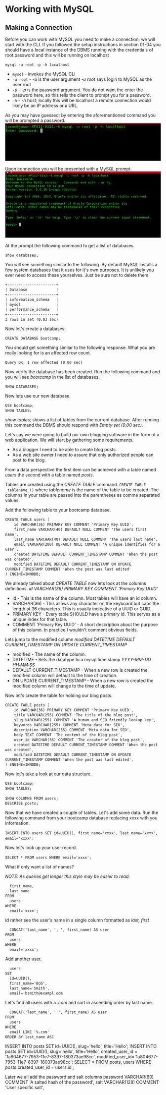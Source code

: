 # Working with MySQL


## Making a Connection

Before you can work with MySQL you need to make a connection; we will start with the CLI. If you followed the setup instructions in section 01-04 you should have a local instance of the DBMS running with the credentials of root:password and this will be running on localhost

````
mysql -u root -p -h localhost
````
* ````mysql```` - invokes the MySQL CLI
* ````-u root```` - _-u_ is the user argument _-u root_ says login to MySQL as the user root
* ````-p```` - _-p_ is the password argument. You do not want the enter the password here, so this tells the client to prompt you for a password.
* ````-h```` - _-h_ host; locally this will be localhost a remote connection would likely be an IP address or a URL.

As you may have guessed; by entering the aforementioned command you will be prompted a password.
![Connecting](/img/mysql/connect.png)

Upon connection you will be presented with a MySQL prompt.
![Connected](/img/mysql/connected.png)

At the prompt the following command to get a list of databases.
````
show databases;
````

You will see something similar to the following. By default MySQL installs a few system databases that it uses for it's own purposes. It is unlikely you ever need to access these yourselves. Just be sure not to delete them.
````
+----------------------+
| Database             |
+----------------------+
| information_schema   |
| mysql                |
| performance_schema   |
+----------------------+
3 rows in set (0.03 sec)
````

Now let's create a databases.
````
CREATE DATABASE bootcamp;
````

You should get something similar to the following response. What you are really looking for is an affected row count.
````
Query OK, 1 row affected (0.00 sec)
````

Now verify the database has been created. Run the following command and you will see _bootcamp_ in the list of databases.
````
SHOW DATABASES;
````

Now lets use our new database.
````
USE bootcamp;
SHOW TABLES;
````

_show tables;_ shows a list of tables from the current database. After running this command the DBMS should respond with _Empty set (0.00 sec)_.

Let's say we were going to build our own blogging software in the form of a web application. We will start by gathering some requirements.
* As a blogger I need to be able to create blog posts.
* As a web site owner I need to assure that only authorized people can post to the blog.

From a data perspective the first item can be achieved with a table named _users_ the second with a table named _posts_.

Tables are created using the _CREATE TABLE_ command. ````CREATE TABLE _tablename_()```` where _tablename_ is the name of the table to be created. The columns in your table are passed into the parentheses as comma separated values.

Add the following table to your bootcamp database.

````
CREATE TABLE users (
    id VARCHAR(36) PRIMARY KEY COMMENT 'Primary Key UUID',
    first_name VARCHAR(40) DEFAULT NULL COMMENT 'The users first name',
    last_name VARCHAR(40) DEFAULT NULL COMMENT 'The users last name',
    email VARCHAR(200) DEFAULT NULL COMMENT 'A unique identifies for a user',
    created DATETIME DEFAULT CURRENT_TIMESTAMP COMMENT 'When the post was created',
    modified DATETIME DEFAULT CURRENT_TIMESTAMP ON UPDATE CURRENT_TIMESTAMP COMMENT 'When the post was last edited'
) ENGINE=INNODB;
````

We already talked about _CREATE TABLE_ now lets look at the columns definitions. _id VARCHAR(36) PRIMARY KEY COMMENT 'Primary Key UUID'_

* id - This is the name of the column. Most tables will have an id column.
* VARCHAR(36) - This allows any character on the keyboard but caps the length at 36 characters. This is usually indicative of a UUID or GUID.
* PRIMARY KEY - Every table SHOULD have a primary id. This serves as a unique index for that table.
* COMMENT 'Primary Key UUID' - A short description about the purpose of this column. In practice I wouldn't comment obvious fields.

Lets jump to the modified column _modified DATETIME DEFAULT CURRENT&#95;TIMESTAMP ON UPDATE CURRENT&#95;TIMESTAMP_

* modified - The name of the column.
* DATETIME - Sets the datatype to a mysql time stamp _YYYY-MM-DD HH:MM:SS_
* DEFAULT CURRENT_TIMESTAMP - When a new row is created the modified column will default to the time of creation.
* ON UPDATE CURRENT_TIMESTAMP - When a new row is created the modified column will change to the time of update.

Now let's create the table for holding our blog posts.

````
CREATE TABLE posts (
    id VARCHAR(36) PRIMARY KEY COMMENT 'Primary Key UUID',
    title VARCHAR(255) COMMENT 'The title of the blog post',
    slug VARCHAR(255) COMMENT 'A human and SEO friendly lookup key',
    keywords VARCHAR(255) COMMENT 'Meta data for SEO',
    description VARCHAR(255) COMMENT 'Meta data for SEO',
    body TEXT COMMENT 'The content of the blog post',
    user_id VARCHAR(36) COMMENT 'The creator of the blog post',
    created DATETIME DEFAULT CURRENT_TIMESTAMP COMMENT 'When the post was created',
    modified DATETIME DEFAULT CURRENT_TIMESTAMP ON UPDATE CURRENT_TIMESTAMP COMMENT 'When the post was last edited',
) ENGINE=INNODB;
````

Now let's take a look at our data structure.

````
USE bootcamp;
SHOW TABLES;

SHOW COLUMNS FROM users;
DESCRIBE posts;
````

Now that we have created a couple of tables. Let's add some data. Run the following command from your bootcamp database replacing xxxx with you information.

````INSERT INTO users SET id=UUID(), first_name='xxxx', last_name='xxxx', email='xxxx';````

Now let's look up your user record.

````SELECT * FROM users WHERE email='xxxx';````


What if only want a list of names?

_NOTE: As queries get longer this style may be easier to read._

````SELECT
  first_name,
  last_name
FROM
  users
WHERE
  email='xxxx';
````

Id rather see the user's name in a single column formatted as _last, first_
````SELECT
  CONCAT('last_name', ', ', first_name) AS user
FROM
  users
WHERE
  email='xxxx';
````

Add another user.
````INSERT INTO
  users
SET
  id=UUID(),
  first_name='Bob',
  last_name='Smith',
  email='bsmith@exampl.com
````

Let's find all users with a _.com_ and sort in ascending order by last name.
````SELECT
  CONCAT('last_name', ' ', first_name) AS user
FROM
  users
WHERE
  email LIKE '%.com'
ORDER BY last_name ASC
````


INSERT INTO posts SET id=UUID(), slug='hello', title='Hello';
INSERT INTO posts SET id=UUID(), slug='hello', title='Hello', created_user_id = '1a804677-7953-11e7-8397-180373ae98cc', modified_user_id='1a804677-7953-11e7-8397-180373ae98cc';
SELECT * FROM posts, users WHERE posts.created_user_id = users.id ;


Later we all add the password and salt columns
password VARCHAR(60) COMMENT 'A salted hash of the password',
salt VARCHAR(128) COMMENT 'User specific salt',
